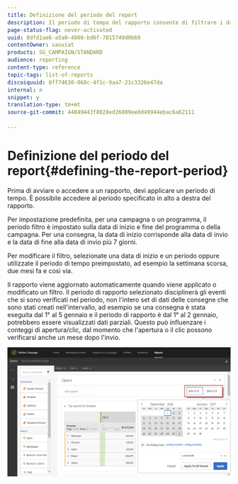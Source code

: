 ```yaml
---
title: Definizione del periodo del report
description: Il periodo di tempo del rapporto consente di filtrare i dati in base alle date prescelte.
page-status-flag: never-activated
uuid: 8dfd1ae6-a5a0-4900-bd6f-7815749d0b60
contentOwner: sauviat
products: SG_CAMPAIGN/STANDARD
audience: reporting
content-type: reference
topic-tags: list-of-reports
discoiquuid: 8ff74630-860c-4f1c-9aa7-21c3326e47da
internal: n
snippet: y
translation-type: tm+mt
source-git-commit: 44049443f8028ed26089ee0d49944ebac6a62111

---
```



# Definizione del periodo del report{#defining-the-report-period}

Prima di avviare o accedere a un rapporto, devi applicare un periodo di tempo. È possibile accedere al periodo specificato in alto a destra del rapporto.

Per impostazione predefinita, per una campagna o un programma, il periodo filtro è impostato sulla data di inizio e fine del programma o della campagna. Per una consegna, la data di inizio corrisponde alla data di invio e la data di fine alla data di invio più 7 giorni.

Per modificare il filtro, selezionate una data di inizio e un periodo oppure utilizzate il periodo di tempo preimpostato, ad esempio la settimana scorsa, due mesi fa e così via.

Il rapporto viene aggiornato automaticamente quando viene applicato o modificato un filtro. Il periodo di rapporto selezionato disciplinerà gli eventi che si sono verificati nel periodo, non l'intero set di dati delle consegne che sono stati creati nell'intervallo, ad esempio se una consegna è stata eseguita dal 1° al 5 gennaio e il periodo di rapporto è dal 1° al 2 gennaio, potrebbero essere visualizzati dati parziali. Questo può influenzare i conteggi di apertura/clic, dal momento che l'apertura o il clic possono verificarsi anche un mese dopo l'invio.

![](assets/campaign_reports_5.png)

